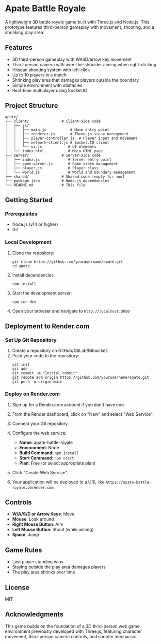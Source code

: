 # Apate Battle Royale

A lightweight 3D battle royale game built with Three.js and Node.js. This prototype features third-person gameplay with movement, shooting, and a shrinking play area.

## Features

- 3D third-person gameplay with WASD/arrow key movement
- Third-person camera with over-the-shoulder aiming when right-clicking
- Hitscan shooting system with left-click
- Up to 10 players in a match
- Shrinking play area that damages players outside the boundary
- Simple environment with obstacles
- Real-time multiplayer using Socket.IO

## Project Structure

```
apate/
├── client/               # Client-side code
│   ├── js/              
│   │   ├── main.js           # Main entry point
│   │   ├── renderer.js       # Three.js scene management
│   │   ├── player-controller.js  # Player input and movement
│   │   ├── network-client.js # Socket.IO client
│   │   └── ui.js            # UI elements
│   └── index.html           # Main HTML page
├── server/               # Server-side code
│   ├── index.js             # Server entry point
│   ├── game-server.js       # Game state management
│   ├── player.js            # Player class
│   └── world.js             # World and boundary management
├── shared/               # Shared code (empty for now)
├── package.json          # Node.js dependencies
└── README.md             # This file
```

## Getting Started

### Prerequisites

- Node.js (v14 or higher)
- Git

### Local Development

1. Clone the repository:
   ```
   git clone https://github.com/yourusername/apate.git
   cd apate
   ```

2. Install dependencies:
   ```
   npm install
   ```

3. Start the development server:
   ```
   npm run dev
   ```

4. Open your browser and navigate to `http://localhost:3000`

## Deployment to Render.com

### Set Up Git Repository

1. Create a repository on GitHub/GitLab/Bitbucket.
2. Push your code to the repository:
   ```
   git init
   git add .
   git commit -m "Initial commit"
   git remote add origin https://github.com/yourusername/apate.git
   git push -u origin main
   ```

### Deploy on Render.com

1. Sign up for a Render.com account if you don't have one.
2. From the Render dashboard, click on "New" and select "Web Service".
3. Connect your Git repository.
4. Configure the web service:
   - **Name**: apate-battle-royale
   - **Environment**: Node
   - **Build Command**: `npm install`
   - **Start Command**: `npm start`
   - **Plan**: Free (or select appropriate plan)
   
5. Click "Create Web Service".
6. Your application will be deployed to a URL like `https://apate-battle-royale.onrender.com`.

## Controls

- **W/A/S/D or Arrow Keys**: Move
- **Mouse**: Look around
- **Right Mouse Button**: Aim
- **Left Mouse Button**: Shoot (while aiming)
- **Space**: Jump

## Game Rules

- Last player standing wins
- Staying outside the play area damages players
- The play area shrinks over time

## License

MIT

## Acknowledgments

This game builds on the foundation of a 3D third-person web game environment previously developed with Three.js, featuring character movement, third-person camera controls, and shooter mechanics.
